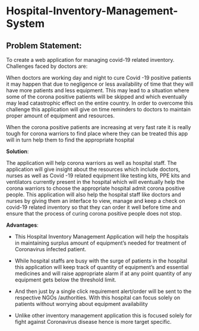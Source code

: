 # Hospital-Inventory-Management-System
 

## Problem Statement: 

To create a web application for managing covid-19 related inventory. Challenges faced by doctors are: 

When doctors are working day and night to cure Covid -19 positive patients it may happen that due to negligence or less availability of time that they will have more patients and less equipment. This may lead to a situation where some of the corona positive patients will be skipped and which eventually may lead catastrophic effect on the entire country. In order to overcome this challenge this application will give on time reminders to doctors to maintain proper amount of equipment and resources. 

When the corona positive patients are increasing at very fast rate it is really tough for corona warriors to find place where they can be treated this app will in turn help them to find the appropriate hospital 

**Solution**: 

The application will help corona warriors as well as hospital staff. The application will give insight about the resources  which include doctors, nurses as well as Covid -19 related equipment like testing kits, PPE kits and ventilators currently present in the hospital which will eventually help the corona warriors to choose the appropriate hospital admit corona positive people. This application will also help the hospital staff like doctors and nurses by giving them an interface to view, manage and keep a check on covid-19 related inventory so that they can order it well before time and ensure that the process of curing corona positive people does not stop. 

**Advantages**: 

* This Hospital Inventory Management Application will help the hospitals in maintaining surplus amount of equipment’s needed for treatment of Coronavirus infected patient. 

* While hospital staffs are busy with the surge of patients in the hospital this application will keep track of quantity of equipment’s and essential medicines and will raise appropriate alarm if at any point quantity of any equipment gets below the threshold limit. 

* And then just by a single click requirement alert/order will be sent to the respective NGOs /authorities. With this hospital can focus solely on patients without worrying about equipment availability 

* Unlike other inventory management application this is focused solely for fight against Coronavirus disease hence is more target specific. 

  

 
